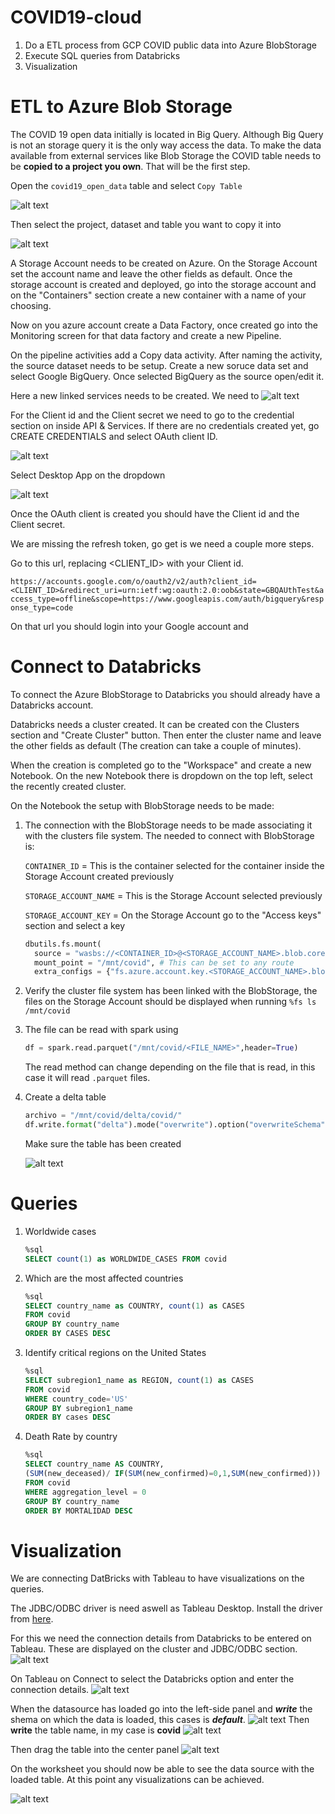 # COVID19-cloud
1. Do a ETL process from GCP COVID public data into Azure BlobStorage
2. Execute SQL queries from Databricks
3. Visualization

# ETL to Azure Blob Storage
The COVID 19 open data initially is located in Big Query. Although Big Query is not an storage query it is the only way access the data.
To make the data available from external services like Blob Storage the COVID table needs to be **copied to a project you own**. That will be the first step.

Open the `covid19_open_data` table and select `Copy Table`

![alt text](./imgs/copy-table.png)

Then select the project, dataset and table you want to copy it into

![alt text](./imgs/copy-table1.png)

A Storage Account needs to be created on Azure. On the Storage Account set the account name and leave the other fields as default. Once the storage account is created and deployed, go into the storage account and on the "Containers" section create a new container with a name of your choosing.

Now on you azure account create a Data Factory, once created go into the Monitoring screen for that data factory and create a new Pipeline.

On the pipeline activities add a Copy data activity. After naming the activity, the source dataset needs to be setup. Create a new soruce data set and select Google BigQuery. Once selected BigQuery as the source open/edit it.

Here a new linked services needs to be created. We need to 
![alt text](./imgs/linkd-service.png)

For the Client id and the Client secret we need to go to the credential section on inside API & Services. If there are no credentials created yet, go CREATE CREDENTIALS and select OAuth client ID.

![alt text](./imgs/create-api-key.png)

Select Desktop App on the dropdown

![alt text](./imgs/cred-type.png)

Once the OAuth client is created you should have the Client id and the Client secret. 

We are missing the refresh token, go get is we need a couple more steps.

Go to this url, replacing <CLIENT_ID> with your Client id.

`https://accounts.google.com/o/oauth2/v2/auth?client_id=<CLIENT_ID>&redirect_uri=urn:ietf:wg:oauth:2.0:oob&state=GBQAUthTest&access_type=offline&scope=https://www.googleapis.com/auth/bigquery&response_type=code`

On that url you should login into your Google account and 




# Connect to Databricks

To connect the Azure BlobStorage to Databricks you should already have a Databricks account. 

Databricks needs a cluster created. It can be created con the Clusters section and "Create Cluster" button. Then enter the cluster name and leave the other fields as default (The creation can take a couple of minutes).

When the creation is completed go to the "Workspace" and create a new Notebook. On the new Notebook there is dropdown on the top left, select the recently created cluster.

On the Notebook the setup with BlobStorage needs to be made:
1. The connection with the BlobStorage needs to be made associating it with the clusters file system. The needed to connect with BlobStorage is:

    `CONTAINER_ID` = This is the container selected for the container inside the Storage Account created previously

    `STORAGE_ACCOUNT_NAME` = This is the Storage Account selected previously

    `STORAGE_ACCOUNT_KEY` = On the Storage Account go to the "Access keys" section and select a key
    ```python
    dbutils.fs.mount(
      source = "wasbs://<CONTAINER_ID>@<STORAGE_ACCOUNT_NAME>.blob.core.windows.net",
      mount_point = "/mnt/covid", # This can be set to any route
      extra_configs = {"fs.azure.account.key.<STORAGE_ACCOUNT_NAME>.blob.core.windows.net":"<STORAGE_ACCOUNT_KEY>"})
    ```
2. Verify the cluster file system has been linked with the BlobStorage, the files on the Storage Account should be displayed when running `%fs ls /mnt/covid`
3. The file can be read with spark using
    ```py
    df = spark.read.parquet("/mnt/covid/<FILE_NAME>",header=True)
    ```
    The read method can change depending on the file that is read, in this case it will read `.parquet` files.
4. Create a delta table
    ```py
    archivo = "/mnt/covid/delta/covid/"
    df.write.format("delta").mode("overwrite").option("overwriteSchema","true").save(archivo)
    ```
    Make sure the table has been created

    ![alt text](./imgs/delta-table.png)



# Queries

1. Worldwide cases
    ```sql
    %sql
    SELECT count(1) as WORLDWIDE_CASES FROM covid
    ```


2. Which are the most affected countries
    ```sql
    %sql
    SELECT country_name as COUNTRY, count(1) as CASES 
    FROM covid
    GROUP BY country_name
    ORDER BY CASES DESC
    ```

3. Identify critical regions on the United States
    ```sql
    %sql
    SELECT subregion1_name as REGION, count(1) as CASES
    FROM covid
    WHERE country_code='US'
    GROUP BY subregion1_name
    ORDER BY cases DESC
    ```

4. Death Rate by country
    ```sql
    %sql
    SELECT country_name AS COUNTRY, 
    (SUM(new_deceased)/ IF(SUM(new_confirmed)=0,1,SUM(new_confirmed))) as DEATH_RATE
    FROM covid
    WHERE aggregation_level = 0
    GROUP BY country_name
    ORDER BY MORTALIDAD DESC
    ```

# Visualization
We are connecting DatBricks with Tableau to have visualizations on the queries.

The JDBC/ODBC driver is need aswell as Tableau Desktop. Install the driver from  <a href="https://docs.databricks.com/integrations/bi/jdbc-odbc-bi.html#driver">here</a>.


For this we need the connection details from Databricks to be entered on Tableau. These are displayed on the cluster and JDBC/ODBC section.
![alt text](./imgs/databricks-connection.png)

On Tableau on Connect to select the Databricks option and enter the connection details.
![alt text](./imgs/tableau-conn.png)


When the datasource has loaded go into the left-side panel and ***write*** the shema on which the data is loaded, this cases is ***default***.
![alt text](./imgs/write-schema.png) 
Then **write** the table name, in my case is **covid**
![alt text](./imgs/write-table.png) 

Then drag the table into the center panel
![alt text](./imgs/drag-table.png)

On the worksheet you should now be able to see the data source with the loaded table. At this point any visualizations can be achieved.

![alt text](./imgs/country-viz.png)
